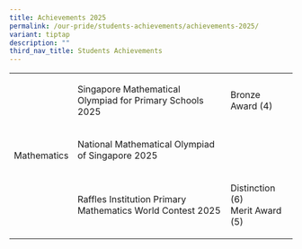 ```yaml
---
title: Achievements 2025
permalink: /our-pride/students-achievements/achievements-2025/
variant: tiptap
description: ""
third_nav_title: Students Achievements
---
```

<table style="minWidth: 75px">
<colgroup>
<col>
<col>
<col>
</colgroup>
<tbody>
<tr>
<td rowspan="3" colspan="1">
<p>Mathematics</p>
</td>
<td rowspan="1" colspan="1">
<p>Singapore Mathematical Olympiad for Primary Schools 2025</p>
</td>
<td rowspan="1" colspan="1">
<p>Bronze Award (4)</p>
</td>
</tr>
<tr>
<td rowspan="1" colspan="1">
<p>National Mathematical Olympiad of Singapore 2025</p>
</td>
<td rowspan="1" colspan="1">
<p></p>
</td>
</tr>
<tr>
<td rowspan="1" colspan="1">
<p>Raffles Institution Primary Mathematics World Contest 2025</p>
</td>
<td rowspan="1" colspan="1">
<p>Distinction (6)
<br>Merit Award (5)</p>
</td>
</tr>
</tbody>
</table>
<p></p>